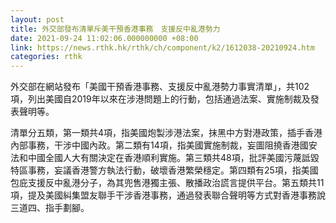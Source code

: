 ```yaml
---
layout: post
title: 外交部發布清單斥美干預香港事務　支援反中亂港勢力
date: 2021-09-24 11:02:06.000000000 +08:00
link: https://news.rthk.hk/rthk/ch/component/k2/1612038-20210924.htm
categories: rthk
---
```


外交部在網站發布「美國干預香港事務、支援反中亂港勢力事實清單」，共102項，列出美國自2019年以來在涉港問題上的行動，包括通過法案、實施制裁及發表聲明等。

清單分五類，第一類共4項，指美國炮製涉港法案，抹黑中方對港政策，插手香港內部事務，干涉中國內政。第二類有14項，指美國實施制裁，妄圖阻撓香港國安法和中國全國人大有關決定在香港順利實施。第三類共48項，批評美國污蔑詆毀特區事務，妄議香港警方執法行動，破壞香港繁榮穩定。第四類有25項，指美國包庇支援反中亂港分子，為其兜售港獨主張、散播政治謊言提供平台。第五類共11項，提及美國糾集盟友聯手干涉香港事務，通過發表聯合聲明等方式對香港事務說三道四、指手劃腳。
